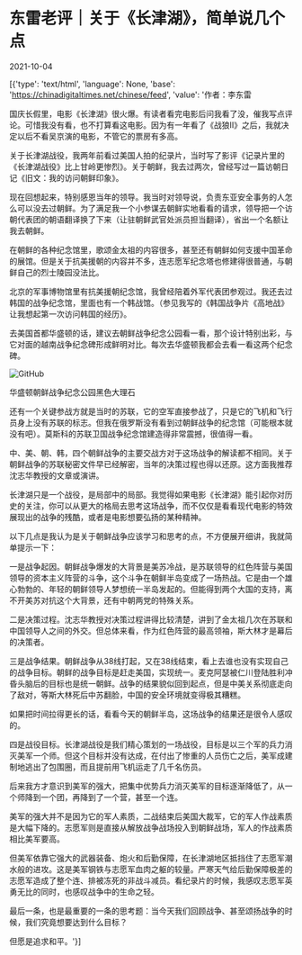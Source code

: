 # 东雷老评｜关于《长津湖》，简单说几个点

2021-10-04

[{'type': 'text/html', 'language': None, 'base': 'https://chinadigitaltimes.net/chinese/feed', 'value': '作者：李东雷

国庆长假里，电影《长津湖》很火爆。有读者看完电影后问我看了没，催我写点评论。可惜我没有看，也不打算看这电影。因为有一年看了《战狼II》之后，我就决定以后不看吴京演的电影，不管它的票房有多高。

关于长津湖战役，我两年前看过美国人拍的纪录片，当时写了影评《记录片里的《长津湖战役》比上甘岭更惨烈》。关于朝鲜，我去过两次，曾经写过一篇访朝日记《旧文：我的访问朝鲜印象》。

现在回想起来，特别感恩当年的领导。我当时对领导说，负责东亚安全事务的人怎么可以没去过朝鲜。为了满足我一个小参谋去朝鲜实地看看的请求，领导把一个访朝代表团的朝语翻译换了下来（让驻朝鲜武官处派员担当翻译），省出一个名额让我去朝鲜。

在朝鲜的各种纪念馆里，歌颂金太祖的内容很多，甚至还有朝鲜如何支援中国革命的展馆。但是关于抗美援朝的内容并不多，连志愿军纪念塔也修建得很普通，与朝鲜自己的烈士陵园没法比。

北京的军事博物馆里有抗美援朝纪念馆，我曾经陪着外军代表团参观过。我还去过韩国的战争纪念馆，里面也有一个韩战馆。（参见我写的《韩国战争片《高地战》让我想起第一次访问韩国的经历》。

去美国首都华盛顿的话，建议去朝鲜战争纪念公园看一看，那个设计特别出彩，与它对面的越南战争纪念碑形成鲜明对比。每次去华盛顿我都会去看一看这两个纪念碑。

![GitHub](https://chinadigitaltimes.net/chinese/files/2021/10/post-671687-615b67c943d66.)

华盛顿朝鲜战争纪念公园黑色大理石

还有一个关键参战方就是当时的苏联，它的空军直接参战了，只是它的飞机和飞行员身上没有苏联的标志。但我在俄罗斯没有看到过朝鲜战争的纪念馆（可能根本就没有吧）。莫斯科的苏联卫国战争纪念馆建造得非常震撼，很值得一看。

中、美、朝、韩，四个朝鲜战争的主要交战方对于这场战争的解读都不相同。关于朝鲜战争的苏联秘密文件早已经解密，当年的决策过程也得以还原。这方面我推荐沈志华教授的文章或演讲。

长津湖只是一个战役，是局部中的局部。我觉得如果电影《长津湖》能引起你对历史的关注，你可以从更大的格局去思考这场战争，而不仅仅是看看现代电影的特效展现出的战争的残酷，或者是电影想要弘扬的某种精神。

以下几点是我认为是关于朝鲜战争应该学习和思考的点，不方便展开细讲，我就简单提示一下：

一是战争起因。朝鲜战争爆发的大背景是美苏冷战，是苏联领导的红色阵营与美国领导的资本主义阵营的斗争，这个斗争在朝鲜半岛变成了一场热战。它是由一个雄心勃勃的、年轻的朝鲜领导人梦想统一半岛发起的。但能得到两个大国的支持，离不开美苏对抗这个大背景，还有中朝两党的特殊关系。

二是决策过程。沈志华教授对决策过程讲得比较清楚，讲到了金太祖几次在苏联和中国领导人之间的外交。但总体来看，作为红色阵营的最高领袖，斯大林才是幕后的决策者。

三是战争结果。朝鲜战争从38线打起，又在38线结束，看上去谁也没有实现自己的战争目标。朝鲜的战争目标是赶走美国，实现统一。麦克阿瑟被仁川登陆胜利冲昏头脑后的目标也是统一朝鲜。战争的结果貌似回到起点，但是中美关系彻底走向了敌对，等斯大林死后中苏翻脸，中国的安全环境就变得极其糟糕。

如果把时间拉得更长的话，看看今天的朝鲜半岛，这场战争的结果还是很令人感叹的。

四是战役目标。长津湖战役是我们精心策划的一场战役，目标是以三个军的兵力消灭美军一个师。但这个目标并没有达成，在付出了惨重的人员伤亡之后，美军成建制地逃出了包围圈，而且提前用飞机运走了几千名伤员。

后来我方才意识到美军的强大，把集中优势兵力消灭美军的目标逐渐降低了，从一个师降到一个团，再降到了一个营，甚至一个连。

美军的强大并不是因为它的军人素质，二战结束后美国大裁军，它的军人作战素质是大幅下降的。志愿军则是直接从解放战争战场投入到朝鲜战场，军人的作战素质相比美军要高。

但美军依靠它强大的武器装备、炮火和后勤保障，在长津湖地区抵挡住了志愿军潮水般的进攻。这是美军钢铁与志愿军血肉之躯的较量。严寒天气给后勤保障极差的志愿军造成了整个连、排被冻死的非战斗减员。看纪录片的时候，我感叹志愿军英勇无比的同时，也感叹战争中的生命之轻。

最后一条，也是最重要的一条的思考题：当今天我们回顾战争、甚至颂扬战争的时候，我们究竟想要达到什么目标？

但愿是追求和平。'}]